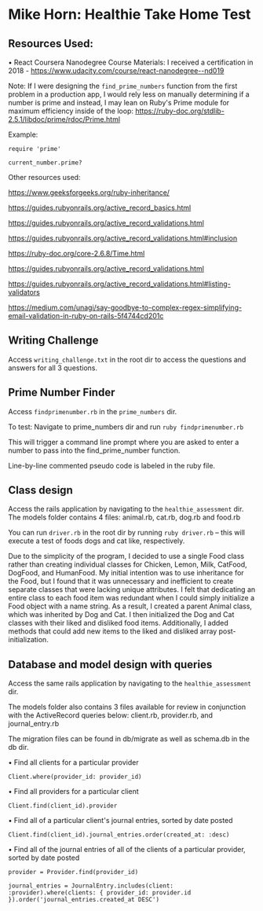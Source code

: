 # Mike Horn: Healthie Take Home Test

## Resources Used:

• React Coursera Nanodegree Course Materials: I received a certification in 2018 - https://www.udacity.com/course/react-nanodegree--nd019

Note: If I were designing the `find_prime_numbers` function from the first problem in a production app, I would rely less on manually determining if a number is prime and instead, I may lean on Ruby's Prime module for maximum efficiency inside of the loop:
https://ruby-doc.org/stdlib-2.5.1/libdoc/prime/rdoc/Prime.html

Example:
```
require 'prime'

current_number.prime?
```

Other resources used:

https://www.geeksforgeeks.org/ruby-inheritance/

https://guides.rubyonrails.org/active_record_basics.html

https://guides.rubyonrails.org/active_record_validations.html

https://guides.rubyonrails.org/active_record_validations.html#inclusion

https://ruby-doc.org/core-2.6.8/Time.html

https://guides.rubyonrails.org/active_record_validations.html

https://guides.rubyonrails.org/active_record_validations.html#listing-validators

https://medium.com/unagi/say-goodbye-to-complex-regex-simplifying-email-validation-in-ruby-on-rails-5f4744cd201c


## Writing Challenge

Access `writing_challenge.txt` in the root dir to access the questions and answers for all 3 questions.

## Prime Number Finder

Access `findprimenumber.rb` in the `prime_numbers` dir.

To test: Navigate to prime_numbers dir and run `ruby findprimenumber.rb`

This will trigger a command line prompt where you are asked to enter a number to pass into the find_prime_number function.

Line-by-line commented pseudo code is labeled in the ruby file.

## Class design
Access the rails application by navigating to the `healthie_assessment` dir.
The models folder contains 4 files: animal.rb, cat.rb, dog.rb and food.rb

You can run `driver.rb` in the root dir by running `ruby driver.rb` – this will execute a test of foods dogs and cat like, respectively.

Due to the simplicity of the program, I decided to use a single Food class rather than creating individual classes for Chicken, Lemon, Milk, CatFood, DogFood, and HumanFood. My initial intention was to use inheritance for the Food, but I found that it was unnecessary and inefficient to create separate classes that were lacking unique attributes. I felt that dedicating an entire class to each food item was redundant when I could simply initialize a Food object with a name string. As a result, I created a parent Animal class, which was inherited by Dog and Cat. I then initialized the Dog and Cat classes with their liked and disliked food items. Additionally, I added methods that could add new items to the liked and disliked array post-initialization.

## Database and model design with queries

Access the same rails application by navigating to the `healthie_assessment` dir.

The models folder also contains 3 files available for review in conjunction with the ActiveRecord queries below: client.rb, provider.rb, and journal_entry.rb

The migration files can be found in db/migrate as well as schema.db in the db dir.

• Find all clients for a particular provider

`Client.where(provider_id: provider_id)`

• Find all providers for a particular client

`Client.find(client_id).provider`

• Find all of a particular client's journal entries, sorted by date posted

`Client.find(client_id).journal_entries.order(created_at: :desc)`

• Find all of the journal entries of all of the clients of a particular provider, sorted by date posted

```
provider = Provider.find(provider_id)

journal_entries = JournalEntry.includes(client: :provider).where(clients: { provider_id: provider.id }).order('journal_entries.created_at DESC')
```
